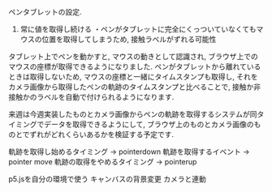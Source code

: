 ペンタブレットの設定.
1. 常に値を取得し続ける
    ・ペンがタブレットに完全にくっついていなくてもマウスの位置を取得してしまうため, 接触ラベルがずれる可能性


<!-- 2. 接触した瞬間は取得しない
    ・カメラで取得したタイムスタンプと, ブラウザで取得した値を比べて, ブラウザで値が取得されていない間のものを接触ラベルにする -->

タブレット上でペンを動かすと, マウスの動きとして認識され, ブラウザ上でのマウスの座標が取得できるようになりました.
ペンがタブレットから離れているときは取得しないため, マウスの座標と一緒にタイムスタンプも取得し, それをカメラ画像から取得したペンの軌跡のタイムスタンプと比べることで, 接触か非接触かのラベルを自動で付けられるようになります.
 
来週は今週実装したものとカメラ画像からペンの軌跡を取得するシステムが同タイミングでデータを取得できるようにして, ブラウザ上のものとカメラ画像のものとでずれがどれくらいあるかを検証する予定です.

軌跡を取得し始めるタイミング -> pointerdown
軌跡を取得するイベント -> pointer move
軌跡の取得をやめるタイミング -> pointerup

p5.jsを自分の環境で使う
キャンバスの背景変更
カメラと連動